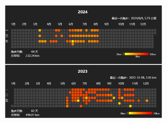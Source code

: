 ![2024](https://github.com/prime167/MyRunningLog/blob/main/2024.png)
![2023](https://github.com/prime167/MyRunningLog/blob/main/2023.png)
